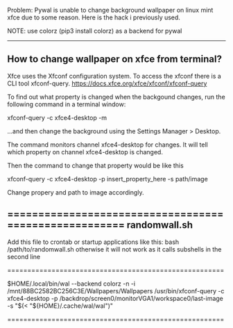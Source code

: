 Problem: Pywal is unable to change background wallpaper on linux mint xfce due to some reason. Here is the hack i previously used.


NOTE: use colorz (pip3 install colorz) as a backend for pywal

-----------------------------------------------------
How to change wallpaper on xfce from terminal?
-----------------------------------------------------

Xfce uses the Xfconf configuration system. To access the xfconf there is a CLI tool xfconf-query. https://docs.xfce.org/xfce/xfconf/xfconf-query

To find out what property is changed when the backgound changes, run the following command in a terminal window:

xfconf-query -c xfce4-desktop -m

...and then change the background using the Settings Manager > Desktop.

The command monitors channel xfce4-desktop for changes. It will tell which property on channel xfce4-desktop is changed.

Then the command to change that property would be like this

 xfconf-query -c xfce4-desktop -p insert_property_here -s path/image

Change propery and path to image accordingly.

======================================================
randomwall.sh
--------------
Add this file to crontab or startup applications like this:
bash /path/to/randomwall.sh
otherwise it will not work as it calls subshells in the second line

======================================================

$HOME/.local/bin/wal --backend colorz -n -i /mnt/88BC2582BC256C3E/Wallpapers/Wallpapers
/usr/bin/xfconf-query -c xfce4-desktop -p /backdrop/screen0/monitorVGA1/workspace0/last-image -s "$(< "${HOME}/.cache/wal/wal")"

======================================================
